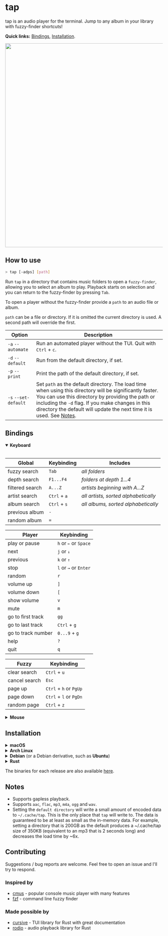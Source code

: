 # tap

tap is an audio player for the terminal. Jump to any album in your library with fuzzy-finder shortcuts!

**Quick links:** [Bindings](#bindings), [Installation](#installation).

<img src="https://github.com/timdubbins/tap/blob/master/doc/tap_screenshot.png" width="650"/>

## How to use
```bash
> tap [-adps] [path]
```
Run `tap` in a directory that contains music folders to open a `fuzzy-finder`, allowing you to select an album to play. Playback starts on selection and you can return to the fuzzy-finder by pressing `Tab`.

To open a player without the fuzzy-finder provide a `path` to an audio file or album.

`path` can be a file or directory. If it is omitted the current directory is used. A second path will override the first.

Option                  | Description
---                     |---
`-a` `--automate`       | Run an automated player without the TUI. Quit with `Ctrl` + `c`.
`-d` `--default`        | Run from the default directory, if set.
`-p` `--print`          | Print the path of the default directory, if set.
`-s` `--set-default`    | Set `path` as the default directory. The load time when using this directory will be significantly faster. You can use this directory by providing the path or including the `-d` flag. If you make changes in this directory the default will update the next time it is used. See [Notes](#notes).

## Bindings

<details open>
<summary><b>Keyboard</b></summary>
<br>

Global              | Keybinding    | Includes
---                 |---            |---
fuzzy search        | `Tab`         | <i>all folders</i>
depth search        | `F1...F4`     | <i>folders at depth 1...4</i>
filtered search     | `A...Z`       | <i>artists beginning with A...Z</i>
artist search       | `Ctrl` + `a`  | <i>all artists, sorted alphabetically</i>
album search        | `Ctrl` + `s`  | <i>all albums, sorted alphabetically</i>
previous album      | `-`           |
random album        | `=`           |

Player              | Keybinding
---                 |---
play or pause       | `h` or <kbd>&larr;</kbd> or `Space`
next                | `j` or <kbd>&darr;</kbd>
previous            | `k` or <kbd>&uarr;</kbd>
stop                | `l` or <kbd>&rarr;</kbd> or `Enter`
random              | `r`
volume up           | `]`
volume down         | `[`
show volume         | `v`
mute                | `m`
go to first track   | `gg`
go to last track    | `Ctrl` + `g`
go to track number  | `0...9` + `g`
help                | `?`
quit                | `q`

Fuzzy               | Keybinding
---                 |---
clear search        | `Ctrl` + `u`
cancel search       | `Esc`
page up             | `Ctrl` + `h` or `PgUp`
page down           | `Ctrl` + `l` or `PgDn`
random page         | `Ctrl` + `z`

</details>

<details>
<summary><b>Mouse</b></summary>
<br>

Global              | Keybinding
---                 |---
fuzzy search        | `Middle Button`

Player              | Keybinding
---                 |---
play or pause       | `Left Button`
next / previous     | `Scroll`
stop                | `Right Button`
select              | `Left Button`

Fuzzy               | Keybinding
---                 |---
cancel search       | `Right Button`
scroll              | `Scroll`
select              | `Left Button`

</details>

## Installation

<details>
<summary><b>macOS</b></summary>
<br>
You can install with <a href="https://brew.sh/">Homebrew</a>:

```bash
> brew install timdubbins/tap/tap
> tap --version
0.4.5
```

</details>


<details>
<summary><b>Arch Linux</b></summary>
<br>

You can install with an <a href="https://wiki.archlinux.org/title/AUR_helpers">AUR helper</a>,
such as <a href="https://github.com/Jguer/yay">yay</a>:

```bash
> yay -S tap
> tap --version
0.4.5
```
The AUR package is available <a href="https://aur.archlinux.org/packages/tap">here</a>.
<br>
</details>


<details>
<summary><b>Debian</b> (or a Debian derivative, such as <b>Ubuntu</b>)</summary>
<br>

You can install with a binary <code>.deb</code> file provided in each <a href="https://github.com/timdubbins/tap/releases/tag/v0.4.5">tap release</a>:

```bash
> curl -LO https://github.com/timdubbins/tap/releases/download/v0.4.5/tap_v0.4.5_amd64.deb
> sudo dpkg -i tap_v0.4.5_amd64.deb
> tap --version
0.4.5
```

</details>

<details>
<summary><b>Rust</b></summary>
<br>

To compile from source, first you need a <a href="https://www.rust-lang.org/learn/get-started">Rust installation</a> (if you don't have one) and then you can use <a href="https://github.com/rust-lang/cargo">cargo</a>:

```bash
> git clone https://github.com/timdubbins/tap
> cd tap
> cargo install --path .
> tap --version
0.4.5
```

</details>

The binaries for each release are also available [here](https://github.com/timdubbins/tap/releases/tag/v0.4.5).

## Notes

- Supports gapless playback.
- Supports `aac`, `flac`, `mp3`, `m4a`, `ogg` and `wav`.
- Setting the `default directory` will write a small amount of encoded data to `~/.cache/tap`. This is the only place that `tap` will write to. The data is guaranteed to be at least as small as the in-memory data. For example, setting a directory that is 200GB as the default produces a ~/.cache/tap size of 350KB (equivalent to an mp3 that is 2 seconds long) and decreases the load time by ~6x.

## Contributing

Suggestions / bug reports are welcome. Feel free to open an issue and I'll try to respond.

### Inspired by

- [cmus](https://github.com/cmus/cmus) - popular console music player with many features
- [fzf](https://github.com/junegunn/fzf) - command line fuzzy finder

### Made possible by

- [cursive](https://github.com/gyscos/cursive) - TUI library for Rust with great documentation
- [rodio](https://github.com/RustAudio/rodio) - audio playback library for Rust
